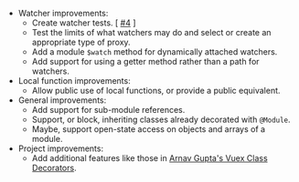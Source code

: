 - Watcher improvements:
    - Create watcher tests. [ [#4](https://github.com/6XGate/decoration-vuex/issues/4) ]
    - Test the limits of what watchers may do and select or create an appropriate type of proxy.
    - Add a module `$watch` method for dynamically attached watchers.
    - Add support for using a getter method rather than a path for watchers.
- Local function improvements:
    - Allow public use of local functions, or provide a public equivalent.
- General improvements:
    - Add support for sub-module references.
    - Support, or block, inheriting classes already decorated with `@Module`.
    - Maybe, support open-state access on objects and arrays of a module.
- Project improvements:
    - Add additional features like those in
      [Arnav Gupta's Vuex Class Decorators](https://github.com/championswimmer/vuex-module-decorators).
